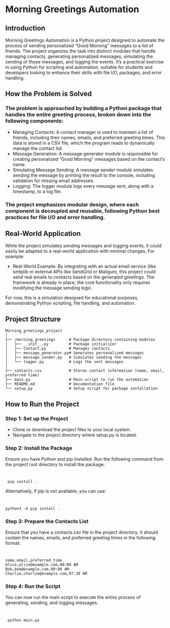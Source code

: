 # Morning Greetings Automation
## Introduction
Morning Greetings Automation is a Python project designed to automate the process of sending personalized “Good Morning” messages to a list of friends. The project organizes the task into distinct modules that handle managing contacts, generating personalized messages, simulating the sending of those messages, and logging the events. It’s a practical exercise in using Python for scripting and automation, suitable for students and developers looking to enhance their skills with file I/O, packages, and error handling.

## How the Problem is Solved
### The problem is approached by building a Python package that handles the entire greeting process, broken down into the following components: 
* Managing Contacts: A contact manager is used to maintain a list of friends, including their names, emails, and preferred greeting times. This data is stored in a CSV file, which the program reads to dynamically manage the contact list.
*	Message Generation: A message generator module is responsible for creating personalized “Good Morning” messages based on the contact’s name.
*	Simulating Message Sending: A message sender module simulates sending the message by printing the result to the console, including validation for missing email addresses.
* Logging: The logger module logs every message sent, along with a timestamp, to a log file.
### The project emphasizes modular design, where each component is decoupled and reusable, following Python best practices for file I/O and error handling.

## Real-World Application
While the project simulates sending messages and logging events, it could easily be adapted to a real-world application with minimal changes. For example: 
* Real-World Example: By integrating with an actual email service (like smtplib or external APIs like SendGrid or Mailgun), this project could send real emails to contacts based on the generated greetings. The framework is already in place; the core functionality only requires modifying the message sending logic.

For now, this is a simulation designed for educational purposes, demonstrating Python scripting, file handling, and automation.
## Project Structure
    Morning_greetings_project
    │
    ├── /morning_greetings      # Package directory containing modules
    │   ├── __init__.py         # Package initializer
    │   ├── Contact.py          # Manages contacts
    │   ├── message_generator.py# Generates personalized messages
    │   ├── message_sender.py   # Simulates sending the messages
    │   └── logger.py           # Logs the sent messages
    │
    ├── contacts.csv            # Stores contact information (name, email, preferred time)
    ├── main.py                 # Main script to run the automation
    ├── README.md               # Documentation file
    └── setup.py                # Setup script for package installation

## How to Run the Project
### Step 1: Set up the Project 
* Clone or download the project files to your local system.
* Navigate to the project directory where setup.py is located.
###  Step 2: Install the Package
 Ensure you have Python and pip installed. Run the following command from the project root directory to install the package: 
 # 
     pip install .
Alternatively, if pip is not available, you can use: 
# 
    python3 -m pip install .
###  Step 3: Prepare the Contacts List
 Ensure that you have a contacts.csv file in the project directory. It should contain the names, emails, and preferred greeting times in the following format:

# 
    name,email,preferred_time
    Alice,alice@example.com,08:00 AM
    Bob,bob@example.com,09:00 AM
    Charlie,charlie@example.com,07:30 AM    
### Step 4: Run the Script

You can now run the main script to execute the entire process of generating, sending, and logging messages.

# 
     python main.py